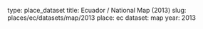 type: place_dataset
title: Ecuador / National Map (2013)
slug: places/ec/datasets/map/2013
place: ec
dataset: map
year: 2013
